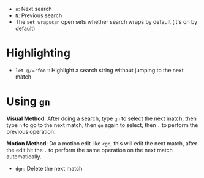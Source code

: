- `n`: Next search
- `N`: Previous search
- The `set wrapscan` open sets whether search wraps by default (it's on by default)

# Highlighting

- `let @/='foo'`: Highlight a search string without jumping to the next match

# Using `gn`

**Visual Method**: After doing a search, type `gn` to select the next match, then type `n` to go to the next match, then `gn` again to select, then `.` to perform the previous operation.

**Motion Method**: Do a motion edit like `cgn`, this will edit the next match, after the edit hit the `.` to perform the same operation on the next match automatically.

- `dgn`: Delete the next match
